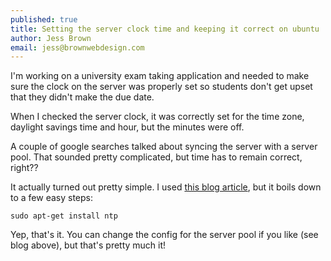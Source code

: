 ```yaml
---
published: true
title: Setting the server clock time and keeping it correct on ubuntu
author: Jess Brown
email: jess@brownwebdesign.com
---
```


I'm working on a university exam taking application and needed to make sure the clock on the server was properly set so students don't get upset that they didn't make the due date.

When I checked the server clock, it was correctly set for the time zone, daylight savings time and hour, but the minutes were off.

A couple of google searches talked about syncing the server with a
server pool.  That sounded pretty complicated, but time has to remain
correct, right??

It actually turned out pretty simple.  I used [this blog article][1], but it boils down to a few easy steps:


```
sudo apt-get install ntp

```

Yep, that's it.  You can change the config for the server pool if you
like (see blog above), but that's pretty much it!

[1]:https://www.digitalocean.com/community/articles/how-to-set-up-time-synchronization-on-ubuntu-12-04
